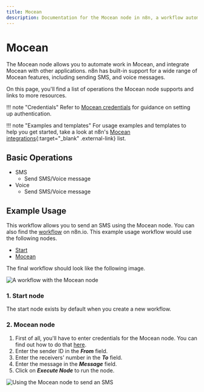 ```yaml
---
title: Mocean
description: Documentation for the Mocean node in n8n, a workflow automation platform. Includes details of operations and configuration, and links to examples and credentials information.
---
```


# Mocean

The Mocean node allows you to automate work in Mocean, and integrate Mocean with other applications. n8n has built-in support for a wide range of Mocean features, including sending SMS, and voice messages. 

On this page, you'll find a list of operations the Mocean node supports and links to more resources.

!!! note "Credentials"
    Refer to [Mocean credentials](/integrations/builtin/credentials/mocean/) for guidance on setting up authentication. 

!!! note "Examples and templates"
    For usage examples and templates to help you get started, take a look at n8n's [Mocean integrations](https://n8n.io/integrations/mocean/){:target="_blank" .external-link} list.



## Basic Operations

* SMS
    * Send SMS/Voice message
* Voice
    * Send SMS/Voice message


## Example Usage

This workflow allows you to send an SMS using the Mocean node. You can also find the [workflow](https://n8n.io/workflows/667) on n8n.io. This example usage workflow would use the following nodes.
- [Start](/integrations/builtin/core-nodes/n8n-nodes-base.start/)
- [Mocean]()

The final workflow should look like the following image.

![A workflow with the Mocean node](/_images/integrations/builtin/app-nodes/mocean/workflow.png)

### 1. Start node

The start node exists by default when you create a new workflow.


### 2. Mocean node

1. First of all, you'll have to enter credentials for the Mocean node. You can find out how to do that [here](/integrations/builtin/credentials/mocean/).
2. Enter the sender ID in the ***From*** field.
3. Enter the receivers' number in the ***To*** field.
4. Enter the message in the ***Message*** field.
5. Click on ***Execute Node*** to run the node.

![Using the Mocean node to send an SMS](/_images/integrations/builtin/app-nodes/mocean/mocean_node.png)

